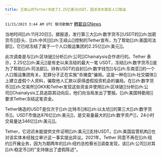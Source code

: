 ```yaml
---
title: 王岐山的Tether冻结了2.25亿美元USDT，因涉及东南亚人口贩运
---
```

`11/21/2023 3:44 AM UTC 银河歌舞厅` [轉載自GNews](https://gnews.org/articles/1997681)

当地时间[[zh:11月20日]]，据报道，发行第三大[[zh:数字货币]]USDT的[[zh:加密货币]]巨头、[[zh:中共]][[zh:王岐山]]控制的Tether宣布，为了帮助[[zh:美国司法部]]，它已经冻结了属于一个人口贩运集团的2.25亿[[zh:美元]]。

此次调查是与[[zh:区块链]]分析[[zh:公司]]Chainalysis合作进行的。Tether 表示，2.25亿[[zh:美元]]是有史以来冻结的最大一笔 USDT，冻结[[zh:数字货币]]是为了帮助[[zh:司法部]]。持有USDT的自封[[zh:数字钱包]]与[[zh:东南亚]]的一个人口贩运集团有关。犯罪分子正在实施"杀猪盘"骗局。这是一种在[[zh:社交媒体]]上建立虚假个人资料，骗取他人汇款以获得虚假投资机会的骗局。在[[zh:数字货币]][[zh:交易所]]OKX和Tether发现这些资金并使用[[zh:区块链]]分析[[zh:公司]]Chainalysis工具追踪其动向后，他们向当局发出了警报。[[zh:美国特勤局]]要求Tether冻结这笔资金。

Tether铸造的USDT是仅次于[[zh:比特币]]和[[zh:以太坊]]的第三大[[zh:数字货币]]。USDT市值达876亿[[zh:美元]]，是交易量最大的[[zh:数字资产]]，24小时交易量达346亿[[zh:美元]]。

Tether，它迟迟未能提供文件证明[[zh:美元]]支持USDT。[[zh:美国监管机构]]也对该实体未经独立审计这一事实提出异议。2021年，Tether 同意不再在[[zh:纽约]]开展业务，因为为期两年的[[zh:纽约总检察长]]调查发现，该[[zh:公司]]对其[[zh:稳定币]]的"支持做出了虚假陈述"。

